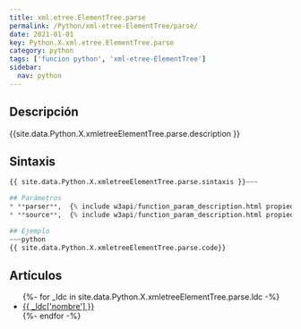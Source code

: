 ```yaml
---
title: xml.etree.ElementTree.parse
permalink: /Python/xml-etree-ElementTree/parse/
date: 2021-01-01
key: Python.X.xml.etree.ElementTree.parse
category: python
tags: ['funcion python', 'xml-etree-ElementTree']
sidebar: 
  nav: python
---
```


## Descripción
{{site.data.Python.X.xmletreeElementTree.parse.description }}

## Sintaxis
~~~python
{{ site.data.Python.X.xmletreeElementTree.parse.sintaxis }}~~~

## Parámetros
* **parser**,  {% include w3api/function_param_description.html propiedad=site.data.Python.X.xml.etree.ElementTree.parse valor="parser" %}
* **source**,  {% include w3api/function_param_description.html propiedad=site.data.Python.X.xml.etree.ElementTree.parse valor="source" %}

## Ejemplo
~~~python
{{ site.data.Python.X.xmletreeElementTree.parse.code}}
~~~

## Artículos
<ul>
{%- for _ldc in site.data.Python.X.xmletreeElementTree.parse.ldc -%}
   <li>
       <a href="{{_ldc['url'] }}">{{ _ldc['nombre'] }}</a>
   </li>
{%- endfor -%}
</ul>
